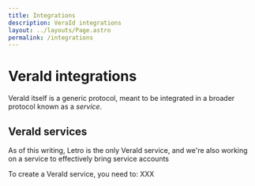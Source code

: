 ```yaml
---
title: Integrations
description: VeraId integrations
layout: ../layouts/Page.astro
permalink: /integrations
---
```


# VeraId integrations

VeraId itself is a generic protocol, meant to be integrated in a broader protocol known as a _service_.

## VeraId services

As of this writing, Letro is the only VeraId service, and we're also working on a service to effectively bring service accounts

To create a VeraId service, you need to: XXX
